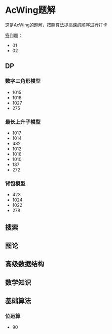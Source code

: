 # AcWing题解

这是AcWing的题解，按照算法提高课的顺序进行打卡

签到题：

* 01
* 02

## DP

### 数字三角形模型

* 1015
* 1018
* 1027
* 275

### 最长上升子模型

* 1017
* 1014
* 482
* 1012
* 1016
* 1010
* 187
* 272

### 背包模型

* 423
* 1024
* 1022
* 278

## 搜索

## 图论

## 高级数据结构

## 数学知识

## 基础算法

### 位运算

* 90